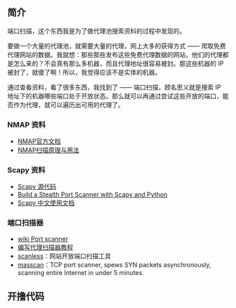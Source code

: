 ## 简介
端口扫描，这个东西我是为了做代理池搜索资料的过程中发现的。

要做一个大量的代理池，就需要大量的代理，网上大多的获得方式 —— 爬取免费代理网站的数据。我就想：那些那些发布这些免费代理数据的网站，他们的代理都是怎么来的？不会真有那么多机器，而且代理地址很容易被封。那这些机器的 IP 被封了，就傻了啊！所以，我觉得应该不是实体的机器。

通过查看资料，看了很多东西，我找到了 —— 端口扫描，顾名思义就是搜索 IP 地址下的机器哪些端口处于开放状态。那么就可以再通过尝试这些开放的端口，能否作为代理，就可以遍历出可用的代理了。

### NMAP 资料
- [NMAP官方文档](https://nmap.org/man/zh/man-port-scanning-techniques.html)
- [NMAP扫描原理与用法](http://blog.csdn.net/aspirationflow/article/details/7694274)

### Scapy 资料
- [Scapy 源代码](https://github.com/secdev/scapy)
- [Build a Stealth Port Scanner with Scapy and Python](https://null-byte.wonderhowto.com/how-to/build-stealth-port-scanner-with-scapy-and-python-0164779/)
- [Scapy 中文使用文档](https://github.com/Larryxi/Scapy_zh-cn)

### 端口扫描器
- [wiki Port scanner](https://en.wikipedia.org/wiki/Port_scanner)
- [编写代理扫描器教程](https://github.com/VillanCh/pr0xy)
- [scanless](https://github.com/vesche/scanless)：网站开放端口扫描工具
- [masscan](https://github.com/robertdavidgraham/masscan)：TCP port scanner, spews SYN packets asynchronously, scanning entire Internet in under 5 minutes.



## 开撸代码
